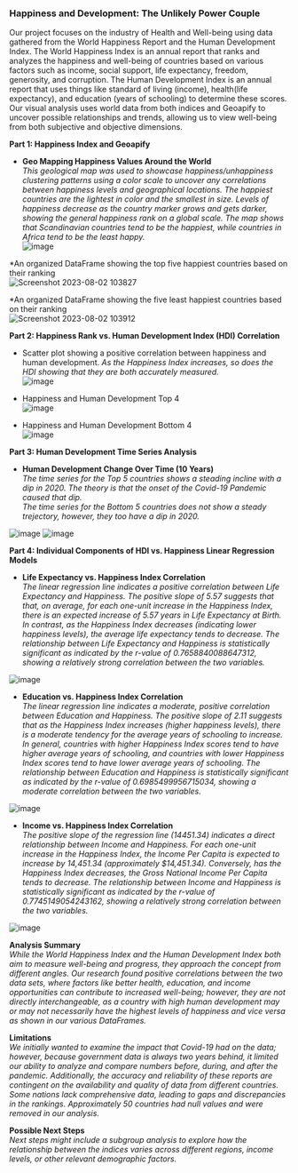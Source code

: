 ### Happiness and Development: The Unlikely Power Couple
Our project focuses on the industry of Health and Well-being using data gathered from the World Happiness Report and the Human Development Index.  The World Happiness Index is an annual report that ranks and analyzes the happiness and well-being of countries based on various factors such as income, social support, life expectancy, freedom, generosity, and corruption. The Human Development Index is an annual report that uses things like standard of living (income), health(life expectancy), and education (years of schooling) to determine these scores. Our visual analysis uses world data from both indices and Geoapify to uncover possible relationships and trends, allowing us to view well-being from both subjective and objective dimensions.

**Part 1: Happiness Index and Geoapify**<br>
* **Geo Mapping Happiness Values Around the World**<br>
 *This geological map was used to showcase happiness/unhappiness clustering patterns using a color scale to uncover any correlations between happiness levels and geographical locations. The happiest countries are the lightest in color and the smallest in size. Levels of happiness decrease as the country marker grows and gets darker, showing the general happiness rank on a global scale. The map shows that Scandinavian countries tend to be the happiest, while countries in Africa tend to be the least happy.*<br>
![image](https://github.com/mgtaylor119/Project1-HDI_WorldHappiness/blob/main/images/Screenshot%202023-07-30%20184212.png?raw=true)

 *An organized DataFrame showing the top five happiest countries based on their ranking<br>
 ![Screenshot 2023-08-02 103827](https://github.com/mgtaylor119/Project1-HDI_WorldHappiness/assets/134963927/2dc6cee9-3e75-4474-8673-bddc9548e61a)

 *An organized DataFrame showing the five least happiest countries based on their ranking<br>
![Screenshot 2023-08-02 103912](https://github.com/mgtaylor119/Project1-HDI_WorldHappiness/assets/134963927/1bb6df79-e10a-4170-bc81-6ab61c2473f9)

**Part 2: Happiness Rank vs. Human Development Index (HDI) Correlation**<br>
* Scatter plot showing a positive correlation between happiness and human development.
*As the Happiness Index increases, so does the HDI showing that they are both accurately measured.*<br>
![image](https://github.com/mgtaylor119/Project1-HDI_WorldHappiness/assets/135649789/1f60c5d8-ccca-41c8-a248-eeeef3a66832)

* Happiness and Human Development Top 4<br>
 ![image](https://github.com/mgtaylor119/Project1-HDI_WorldHappiness/blob/main/images/HDI_Happiness_Top_5%20.png)

* Happiness and Human Development Bottom 4<br>
![image](https://github.com/mgtaylor119/Project1-HDI_WorldHappiness/blob/main/images/HDI_Happiness_Bottom5.png)

**Part 3: Human Development Time Series Analysis**<br>
* **Human Development Change Over Time (10 Years)**<br>
  *The time series for the Top 5 countries shows a steading incline with a dip in 2020. The theory is that the onset of the Covid-19 Pandemic caused that dip.*<br>
  *The time series for the Bottom 5 countries does not show a steady trejectory, however, they too have a dip in 2020.*<br>
   
![image](https://github.com/mgtaylor119/Project1-HDI_WorldHappiness/blob/main/images/hdi_top_5_linegraph.png?raw=true)
![image](https://github.com/mgtaylor119/Project1-HDI_WorldHappiness/blob/main/images/hdi_bottom_5_linegraph.png?raw=true)

**Part 4: Individual Components of HDI vs. Happiness Linear Regression Models**<br>

* **Life Expectancy vs. Happiness Index Correlation**<br>
  *The linear regression line indicates a positive correlation between Life Expectancy and Happiness. The positive slope of 5.57 suggests that that, on average, for each one-unit increase in the Happiness Index, there is an expected increase of 5.57 years in Life Expectancy at Birth. In contrast, as the Happiness Index decreases (indicating lower happiness levels), the average life expectancy tends to decrease. The relationship between Life Expectancy and Happiness is statistically significant as indicated by the r-value of 0.7658840088647312, showing a relatively strong correlation between the two variables.*<br>

![image](https://github.com/mgtaylor119/Project1-HDI_WorldHappiness/blob/main/images/Life_Expectancy_Happiness_Linear_Regression.png?raw=true)

* **Education vs. Happiness Index Correlation**<br>
  *The linear regression line indicates a moderate, positive correlation between Education and Happiness. The positive slope of 2.11 suggests that as the Happiness Index increases (higher happiness levels), there is a moderate tendency for the average years of schooling to increase. In general, countries with higher Happiness Index scores tend to have higher average years of schooling, and countries with lower Happiness Index scores tend to have lower average years of schooling. The relationship between Education and Happiness is statistically significant as indicated by the r-value of 0.6985499956715034, showing a moderate correlation between the two variables.*<br>
  
![image](https://github.com/mgtaylor119/Project1-HDI_WorldHappiness/blob/Rachaels_Branch/images/Education_Happiness_Linear_Regression.png?raw=true)

* **Income vs. Happiness Index Correlation**<br>
  *The positive slope of the regression line (14451.34) indicates a direct relationship between Income and Happiness. For each one-unit increase in the Happiness Index, the Income Per Capita is expected to increase by 14,451.34 (approximately $14,451.34). Conversely, has the Happiness Index decreases, the Gross National Income Per Capita tends to decrease. The relationship between Income and Happiness is statistically significant as indicated by the r-value of 0.7745149054243162, showing a relatively strong correlation between the two variables.*<br>
  
![image](https://github.com/mgtaylor119/Project1-HDI_WorldHappiness/blob/Rachaels_Branch/images/Income_Happiness_Linear_Regression.png?raw=true)

**Analysis Summary**<br>
  *While the World Happiness Index and the Human Development Index both aim to measure well-being and progress, they approach the concept from different angles. Our research found positive correlations between the two data sets, where factors like better health, education, and income opportunities can contribute to increased well-being; however, they are not directly interchangeable, as a country with high human development may or may not necessarily have the highest levels of happiness and vice versa as shown in our various DataFrames.*<br>
  
**Limitations**<br>
  *We initially wanted to examine the impact that Covid-19 had on the data; however, because government data is always two years behind, it limited our ability to analyze and compare numbers before, during, and after the pandemic. Additionally, the accuracy and reliability of these reports are contingent on the availability and quality of data from different countries. Some nations lack comprehensive data, leading to gaps and discrepancies in the rankings. Approximately 50 countries had null values and were removed in our analysis.*<br>
  
**Possible Next Steps**<br>
  *Next steps might include a subgroup analysis to explore how the relationship between the indices varies across different regions, income levels, or other relevant demographic factors.* 
